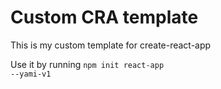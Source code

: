 # Custom CRA template

This is my custom template for create-react-app

Use it by running
<code>npm init react-app <project-name> --yami-v1</code>
